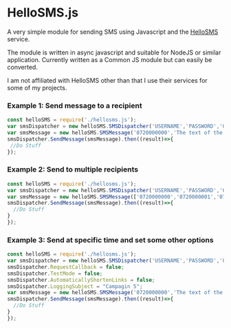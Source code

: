 # HelloSMS.js
A very simple module for sending SMS using Javascript and the [HelloSMS](https://www.hellosms.se) service.

The module is written in async javascript and suitable for NodeJS or similar application. Currently written as a Common JS module but can easily be converted.

I am not affiliated with HelloSMS other than that I use their services for some of my projects.

### Example 1: Send message to a recipient

````javascript
const helloSMS = require('./hellosms.js');
var smsDispatcher = new helloSMS.SMSDispatcher('USERNAME','PASSWORD','0710000000');
var smsMessage = new helloSMS.SMSMessage('0720000000','The text of the message');
smsDispatcher.SendMessage(smsMessage).then((result)=>{
 //Do Stuff
});
````

### Example 2: Send to multiple recipients
````javascript
const helloSMS = require('./hellosms.js');
var smsDispatcher = new helloSMS.SMSDispatcher('USERNAME','PASSWORD','0710000000');
var smsMessage = new helloSMS.SMSMessage(['0720000000','0720000001','0720000002'],'The text of the message');
smsDispatcher.SendMessage(smsMessage).then((result)=>{
  //Do Stuff
}
});
````

### Example 3: Send at specific time and set some other options
````javascript
const helloSMS = require('./hellosms.js');
var smsDispatcher = new helloSMS.SMSDispatcher('USERNAME','PASSWORD','0710000000');
smsDispatcher.RequestCallback = false;
smsDispatcher.TestMode = false;
smsDispatcher.AutomaticallyShortenLinks = false;
smsDispatcher.LoggingSubject = "Campagin 5";
var smsMessage = new helloSMS.SMSMessage('0720000000','The text of the message',new Date('2026-01-01'));
smsDispatcher.SendMessage(smsMessage).then((result)=>{
  //Do Stuff
}
});
````
